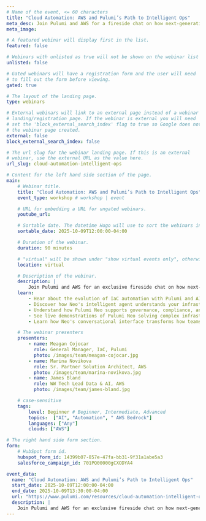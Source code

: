 ```yaml
---
# Name of the event, <= 60 characters
title: "Cloud Automation: AWS and Pulumi’s Path to Intelligent Ops"
meta_desc: Join Pulumi and AWS for a fireside chat on how next-generation AI capabilities are transforming infrastructure operations.
meta_image:

# A featured webinar will display first in the list.
featured: false

# Webinars with unlisted as true will not be shown on the webinar list
unlisted: false

# Gated webinars will have a registration form and the user will need
# to fill out the form before viewing.
gated: true

# The layout of the landing page.
type: webinars

# External webinars will link to an external page instead of a webinar
# landing/registration page. If the webinar is external you will need
# set the 'block_external_search_index' flag to true so Google does not index
# the webinar page created.
external: false
block_external_search_index: false

# The url slug for the webinar landing page. If this is an external
# webinar, use the external URL as the value here.
url_slug: cloud-automation-intelligent-ops

# Content for the left hand side section of the page.
main:
    # Webinar title.
    title: "Cloud Automation: AWS and Pulumi’s Path to Intelligent Ops"
    event_type: workshop # workshop | event

    # URL for embedding a URL for ungated webinars.
    youtube_url: 

    # Sortable date. The datetime Hugo will use to sort the webinars in date order.
    sortable_date: 2025-10-09T12:00:00-04:00

    # Duration of the webinar.
    duration: 90 minutes

    # "virtual" will be shown under "show virtual events only", otherwise shown as City, State (seattle, wa)
    location: virtual

    # Description of the webinar.
    description: |
        Join Pulumi and AWS for an exclusive fireside chat on how next-generation AI capabilities are transforming infrastructure operations through intelligent automation. Discover how platform engineering teams can harness Pulumi Neo and other autonomous assistants that understand context, execute complex cloud operations, and adapt to your organization's unique requirements — all while maintaining enterprise-grade governance and security controls. Learn how Neo's AI-powered infrastructure assistant is revolutionizing the way teams build, manage, and optimize cloud infrastructure through natural language interactions.
    learn:
        - Hear about the evolution of IaC automation with Pulumi and AI-powered assistance
        - Discover how Neo's intelligent agent understands your infrastructure context and organizational patterns
        - Understand how Pulumi Neo supports governance, compliance, and best practices at scale through automated policy enforcement
        - See live demonstrations of Pulumi Neo solving complex infrastructure challenges in minutes, from multi-cloud deployments to security remediation
        - Learn how Neo's conversational interface transforms how teams interact with infrastructure, making complex operations accessible through natural language

    # The webinar presenters
    presenters:
        - name: Meagan Cojocar
          role: General Manager, IaC, Pulumi
          photo: /images/team/meagan-cojocar.jpg
        - name: Marina Novikova
          role: Sr. Partner Solution Architect, AWS
          photo: /images/team/marina-novikova.jpg
        - name: James Bland
          role: WW Tech Lead Data & AI, AWS
          photo: /images/team/james-bland.jpg

    # case-sensitive
    tags:
        level: Beginner # Beginner, Intermediate, Advanced
        topics:  ["AI", "Automation", " AWS Bedrock"]
        languages: ["Any"]
        clouds: ["AWS"]

# The right hand side form section.
form:
    # HubSpot form id.
    hubspot_form_id: 14399b07-857e-47fa-bb31-9f31a1abe5a3
    salesforce_campaign_id: 701PQ00000gCXODYA4

event_data:
  name: "Cloud Automation: AWS and Pulumi’s Path to Intelligent Ops"
  start_date: 2025-10-09T12:00:00-04:00
  end_date: 2025-10-09T13:30:00-04:00
  url: "https://www.pulumi.com/resources/cloud-automation-intelligent-ops/"
  description: |
    Join Pulumi and AWS for an exclusive fireside chat on how next-generation AI capabilities are transforming infrastructure operations through intelligent automation. Discover how platform engineering teams can harness autonomous assistants that understand context, execute complex cloud operations, and adapt to your organization's unique requirements - all while maintaining enterprise-grade governance and security controls.
---
```

